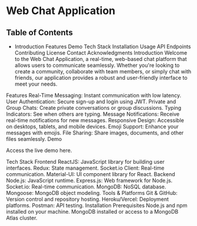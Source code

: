 # Web Chat Application

## Table of Contents
* Introduction
Features
Demo
Tech Stack
Installation
Usage
API Endpoints
Contributing
License
Contact
Acknowledgments
Introduction
Welcome to the Web Chat Application, a real-time, web-based chat platform that allows users to communicate seamlessly. Whether you're looking to create a community, collaborate with team members, or simply chat with friends, our application provides a robust and user-friendly interface to meet your needs.

Features
Real-Time Messaging: Instant communication with low latency.
User Authentication: Secure sign-up and login using JWT.
Private and Group Chats: Create private conversations or group discussions.
Typing Indicators: See when others are typing.
Message Notifications: Receive real-time notifications for new messages.
Responsive Design: Accessible on desktops, tablets, and mobile devices.
Emoji Support: Enhance your messages with emojis.
File Sharing: Share images, documents, and other files seamlessly.
Demo

Access the live demo here.

Tech Stack
Frontend
ReactJS: JavaScript library for building user interfaces.
Redux: State management.
Socket.io Client: Real-time communication.
Material-UI: UI component library for React.
Backend
Node.js: JavaScript runtime.
Express.js: Web framework for Node.js.
Socket.io: Real-time communication.
MongoDB: NoSQL database.
Mongoose: MongoDB object modeling.
Tools & Platforms
Git & GitHub: Version control and repository hosting.
Heroku/Vercel: Deployment platforms.
Postman: API testing.
Installation
Prerequisites
Node.js and npm installed on your machine.
MongoDB installed or access to a MongoDB Atlas cluster.
